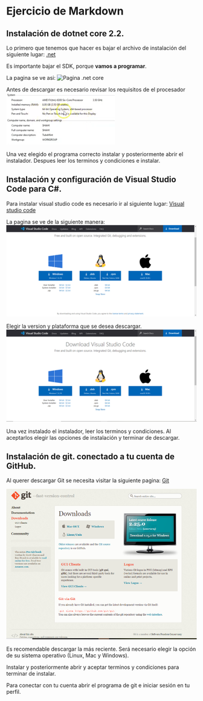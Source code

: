 #   Ejercicio de Markdown


##   Instalación de dotnet core 2.2. 
Lo primero que tenemos que hacer es bajar el 
archivo de instalación del siguiente lugar:
[.net](https://dotnet.microsoft.com/download/dotnet-core/3.0)

Es importante bajar el SDK, porque **vamos a programar**.

La pagina se ve asi:
![Pagina .net core](\Img\DotnetIMG.PNG "Captura")

Antes de descargar es necesario revisar los requisitos de el procesador
![Requisitos del procesador](.\Img\System.PNG)

Una vez elegido el programa correcto instalar y posteriormente abrir el instalador.
Despues leer los terminos y condiciones e instalar.



##   Instalación y configuración de Visual Studio Code para C#.
Para instalar visual studio code es necesario ir al siguiente lugar:
[Visual studio code](https://code.visualstudio.com/download)

La pagina se ve de la siguiente manera:
![Pagina Visual studio Code](.\IMG\VSCode.PNG)

Elegir la version y plataforma que se desea descargar.
![Versiones](.\IMG\VSCTipo.PNG)

Una vez instalado el instalador, leer los terminos y condiciones.
Al aceptarlos elegir las opciones de instalación y terminar de descargar.




##   Instalación de git. conectado a tu cuenta de GitHub.
Al querer descargar Git se necesita visitar la siguiente pagina:
[Git](https://git-scm.com/downloads)

![Pagina de Git.](.\IMG\Git.PNG)

Es recomendable descargar la más reciente.
Será necesario elegir la opción de su sistema operativo (Linux, Mac y Windows).

Instalar y posteriormente abrir y aceptar 
terminos y condiciones para terminar de instalar.

Para conectar con tu cuenta abrir el programa de git e iniciar sesión en tu perfil.